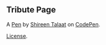 Tribute Page
------------


A [Pen](https://codepen.io/ShireenTalaat/pen/WdRKGp) by [Shireen Talaat](https://codepen.io/ShireenTalaat) on [CodePen](https://codepen.io).

[License](https://codepen.io/ShireenTalaat/pen/WdRKGp/license).
